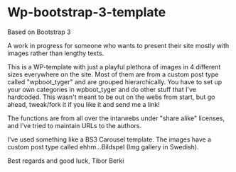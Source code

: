 Wp-bootstrap-3-template
=====================================

Based on Bootstrap 3

A work in progress for someone who wants to present their site mostly with images rather than lengthy texts.

This is a WP-template with just a playful plethora of images in 4 different sizes everywhere on the site. Most of them are from a custom post type called "wpboot_tyger" and are grouped hierarchically. You have to set up your own categories in wpboot_tyger and do other stuff that I've hardcoded. This wasn't meant to be out on the webs from start, but go ahead, tweak/fork it if you like it and send me a link!

The functions are from all over the intarwebs under "share alike" licenses, and I've tried to maintain URLs to the authors.

I've used something like a BS3 Carousel template. The images have a custom post type called ehhm...Bildspel (Img gallery in Swedish).



Best regards and good luck,
Tibor Berki
